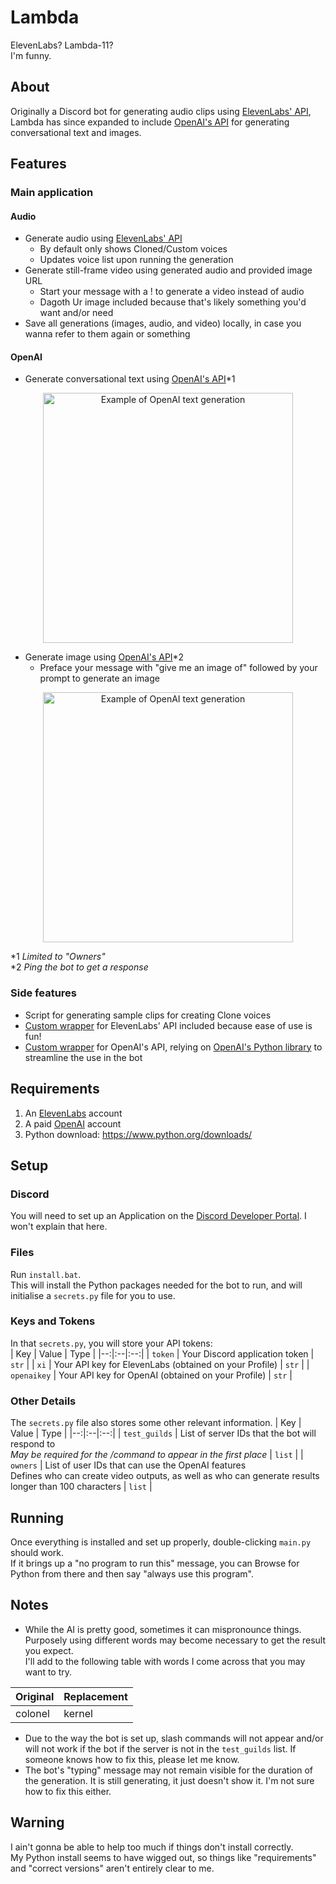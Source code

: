 # Lambda
ElevenLabs? Lambda-11?  
I'm funny.

## About
Originally a Discord bot for generating audio clips using [ElevenLabs' API](https://api.elevenlabs.io/docs#/), Lambda has since expanded to include [OpenAI's API](https://platform.openai.com/docs) for generating conversational text and images.

## Features
### Main application
#### Audio
- Generate audio using [ElevenLabs' API](https://api.elevenlabs.io/docs#/)
  - By default only shows Cloned/Custom voices
  - Updates voice list upon running the generation
- Generate still-frame video using generated audio and provided image URL
  - Start your message with a ! to generate a video instead of audio
  - Dagoth Ur image included because that's likely something you'd want and/or need
- Save all generations (images, audio, and video) locally, in case you wanna refer to them again or something
#### OpenAI
- Generate conversational text using [OpenAI's API](https://platform.openai.com/docs/guides/chat)*1  
<p align="center">
  <img src="https://user-images.githubusercontent.com/19144524/223582585-92302a34-9b61-43f3-9ec4-338e7f0da7bc.png" width="400" alt="Example of OpenAI text generation">  
  
- Generate image using [OpenAI's API](https://platform.openai.com/docs/api-reference/images/create)*2  
    - Preface your message with "give me an image of" followed by your prompt to generate an image  
<p align="center">
  <img src="https://user-images.githubusercontent.com/19144524/223583200-284f142a-9639-4201-9669-a76645c43cba.png" width="400" alt="Example of OpenAI text generation">  

\*1 *Limited to "Owners"*  
\*2 *Ping the bot to get a response*
    
  
### Side features
- Script for generating sample clips for creating Clone voices
- [Custom wrapper](https://github.com/Jordy3D/LambdaBot/blob/main/BaneElevenLabs.py) for ElevenLabs' API included because ease of use is fun!
- [Custom wrapper](https://github.com/Jordy3D/LambdaBot/blob/dev/BaneOpenAI.py) for OpenAI's API, relying on [OpenAI's Python library](https://github.com/openai/openai-python) to streamline the use in the bot

## Requirements
1. An [ElevenLabs](https://beta.elevenlabs.io/) account  
1. A paid [OpenAI](https://platform.openai.com/) account
1. Python download: https://www.python.org/downloads/  

## Setup
### Discord
You will need to set up an Application on the [Discord Developer Portal](https://discord.com/developers/). I won't explain that here.  

### Files
Run `install.bat`.  
This will install the Python packages needed for the bot to run, and will initialise a `secrets.py` file for you to use.

### Keys and Tokens
In that `secrets.py`, you will store your API tokens:  
| Key | Value | Type |
|--:|:--|:--:|
| `token` | Your Discord application token | `str` |
| `xi` | Your API key for ElevenLabs (obtained on your Profile) | `str` |
| `openaikey` | Your API key for OpenAI (obtained on your Profile) | `str` |


### Other Details
The `secrets.py` file also stores some other relevant information.
| Key | Value | Type |
|--:|:--|:--:|
| `test_guilds` | List of server IDs that the bot will respond to<br>*May be required for the /command to appear in the first place* | `list` |
| `owners` | List of user IDs that can use the OpenAI features<br>Defines who can create video outputs, as well as who can generate results longer than 100 characters | `list` |

## Running
Once everything is installed and set up properly, double-clicking `main.py` should work.  
If it brings up a "no program to run this" message, you can Browse for Python from there and then say "always use this program".

## Notes
- While the AI is pretty good, sometimes it can mispronounce things.  
Purposely using different words may become necessary to get the result you expect.  
I'll add to the following table with words I come across that you may want to try.

| Original | Replacement |
| :-- | :-- |
| colonel | kernel|

- Due to the way the bot is set up, slash commands will not appear and/or will not work if the bot if the server is not in the `test_guilds` list. If someone knows how to fix this, please let me know.  
- The bot's "typing" message may not remain visible for the duration of the generation. It is still generating, it just doesn't show it. I'm not sure how to fix this either.

## Warning
I ain't gonna be able to help too much if things don't install correctly.  
My Python install seems to have wigged out, so things like "requirements" and "correct versions" aren't entirely clear to me.  
